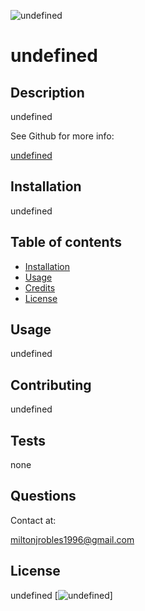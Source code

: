 
 ![undefined](https://img.shields.io/badge/License-undefined-blue.svg)

# undefined

## Description
 undefined 

 See Github for more info:

 [undefined](https://github.com/undefined)

## Installation
 undefined


## Table of contents 
- [Installation](#installation)
- [Usage](#usage)
- [Credits](#credits)
- [License](#license)


## Usage  
undefined


## Contributing
undefined 

## Tests

none

## Questions
Contact at:

[miltonjrobles1996@gmail.com](mailto:miltonjrobles1996@gmail.com)


## License 
undefined
[![undefined](https://img.shields.io/badge/License-undefined-blue.svg)]


